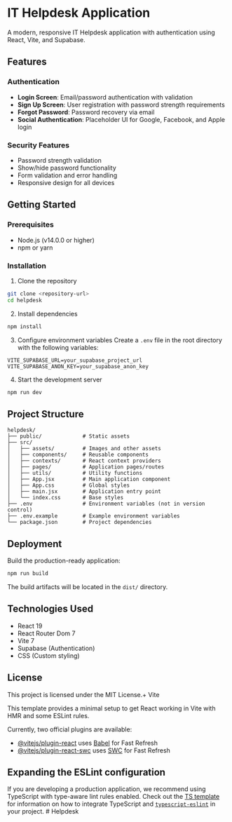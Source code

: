 # IT Helpdesk Application

A modern, responsive IT Helpdesk application with authentication using React, Vite, and Supabase.

## Features

### Authentication
- **Login Screen**: Email/password authentication with validation
- **Sign Up Screen**: User registration with password strength requirements
- **Forgot Password**: Password recovery via email
- **Social Authentication**: Placeholder UI for Google, Facebook, and Apple login

### Security Features
- Password strength validation
- Show/hide password functionality
- Form validation and error handling
- Responsive design for all devices

## Getting Started

### Prerequisites
- Node.js (v14.0.0 or higher)
- npm or yarn

### Installation

1. Clone the repository
```bash
git clone <repository-url>
cd helpdesk
```

2. Install dependencies
```bash
npm install
```

3. Configure environment variables
Create a `.env` file in the root directory with the following variables:
```
VITE_SUPABASE_URL=your_supabase_project_url
VITE_SUPABASE_ANON_KEY=your_supabase_anon_key
```

4. Start the development server
```bash
npm run dev
```

## Project Structure

```
helpdesk/
├── public/             # Static assets
├── src/
│   ├── assets/         # Images and other assets
│   ├── components/     # Reusable components
│   ├── contexts/       # React context providers
│   ├── pages/          # Application pages/routes
│   ├── utils/          # Utility functions
│   ├── App.jsx         # Main application component
│   ├── App.css         # Global styles
│   ├── main.jsx        # Application entry point
│   └── index.css       # Base styles
├── .env                # Environment variables (not in version control)
├── .env.example        # Example environment variables
└── package.json        # Project dependencies
```

## Deployment

Build the production-ready application:
```bash
npm run build
```

The build artifacts will be located in the `dist/` directory.

## Technologies Used

- React 19
- React Router Dom 7
- Vite 7
- Supabase (Authentication)
- CSS (Custom styling)

## License

This project is licensed under the MIT License.+ Vite

This template provides a minimal setup to get React working in Vite with HMR and some ESLint rules.

Currently, two official plugins are available:

- [@vitejs/plugin-react](https://github.com/vitejs/vite-plugin-react/blob/main/packages/plugin-react) uses [Babel](https://babeljs.io/) for Fast Refresh
- [@vitejs/plugin-react-swc](https://github.com/vitejs/vite-plugin-react/blob/main/packages/plugin-react-swc) uses [SWC](https://swc.rs/) for Fast Refresh

## Expanding the ESLint configuration

If you are developing a production application, we recommend using TypeScript with type-aware lint rules enabled. Check out the [TS template](https://github.com/vitejs/vite/tree/main/packages/create-vite/template-react-ts) for information on how to integrate TypeScript and [`typescript-eslint`](https://typescript-eslint.io) in your project.
#   H e l p d e s k  
 